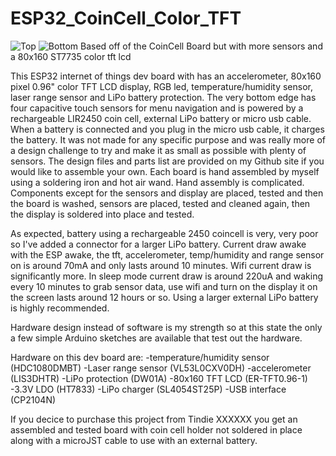 # ESP32_CoinCell_Color_TFT

![Top](https://user-images.githubusercontent.com/4991664/97198353-75da4b00-178d-11eb-99a8-423e4afa3d99.png)
![Bottom](https://user-images.githubusercontent.com/4991664/97198461-930f1980-178d-11eb-9ccb-2a1128894bd0.png)
Based off of the CoinCell Board but with more sensors and a 80x160 ST7735 color tft lcd

This ESP32 internet of things dev board with has an accelerometer, 80x160 pixel 0.96" color TFT LCD display, RGB led, temperature/humidity sensor, laser range sensor and LiPo battery protection. The very bottom edge has four capacitive touch sensors for menu navigation and is powered by a rechargeable LIR2450 coin cell, external LiPo battery or micro usb cable. When a battery is connected and you plug in the micro usb cable, it charges the battery. It was not made for any specific purpose and was really more of a design challenge to try and make it as small as possible with plenty of sensors. The design files and parts list are provided on my Github site if you would like to assemble your own. Each board is hand assembled by myself using a soldering iron and hot air wand. Hand assembly is complicated. Components except for the sensors and display are placed, tested and then the board is washed, sensors are placed, tested and cleaned again, then the display is soldered into place and tested.

As expected, battery using a rechargeable 2450 coincell is very, very poor so I've added a connector for a larger LiPo battery. Current draw awake with the ESP awake, the tft, accelerometer, temp/humidity and range sensor on is around 70mA and only lasts around 10 minutes. Wifi current draw is significantly more. In sleep mode current draw is around 220uA and waking every 10 minutes to grab sensor data, use wifi and turn on the display it on the screen lasts around 12 hours or so. Using a larger external LiPo battery is highly recommended.

Hardware design instead of software is my strength so at this state the only a few simple Arduino sketches are available that test out the hardware.

Hardware on this dev board are:
-temperature/humidity sensor (HDC1080DMBT)
-Laser range sensor (VL53L0CXV0DH)
-accelerometer (LIS3DHTR)
-LiPo protection (DW01A)
-80x160 TFT LCD (ER-TFT0.96-1)
-3.3V LDO (HT7833)
-LiPo charger (SL4054ST25P)
-USB interface (CP2104N)

If  you decice to purchase this project from Tindie XXXXXX you get an assembled and tested board with coin cell holder not soldered in place along with a microJST cable to use with an external battery.




